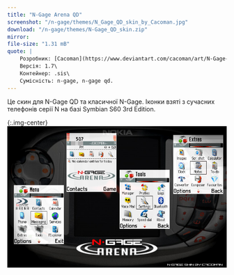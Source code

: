 ```yaml
---
title: "N-Gage Arena QD"
screenshot: "/n-gage/themes/N_Gage_QD_skin_by_Cacoman.jpg"
download: "/n-gage/themes/N-Gage_QD_skin.zip"
mirror: 
file-size: "1.31 mB"
quote: |
    Розробник: [Cacoman](https://www.deviantart.com/cacoman/art/N-Gage-Arena-QD-skin-s60-3rd-edition-theme-82416013)\
    Версія: 1.7\
    Контейнер: .sis\
    Сумісність: n-gage, n-gage qd.
---
```


Це скин для N-Gage QD та класичної N-Gage. Іконки взяті з сучасних телефонів серії N на базі Symbian S60 3rd Edition.

{:.img-center}
![N-Gage](/n-gage/themes/N_Gage_QD_skin_by_Cacoman.jpg)